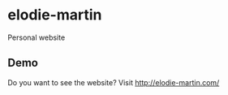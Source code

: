 # elodie-martin

Personal website

## Demo

Do you want to see the website? Visit http://elodie-martin.com/
